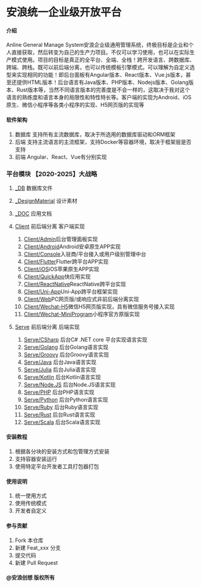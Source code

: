 # 安浪统一企业级开放平台

#### 介绍
Anline General Manage System安浪企业级通用管理系统，终极目标是企业和个人直接获取，然后转变为自己的生产力项目。不仅可以学习使用，也可以在实际生产模式使用。项目的目标是真正的全平台、全端、全栈！跨开发语言、跨数据库、跨端、跨栈。既可以前后端分离，也可以传统模板引擎模式。可以理解为自定义选型来实现相同的功能！即后台面板有Angular版本、React版本、Vue.js版本，甚至还提供HTML版本！后台语言有Java版本、PHP版本、Nodejs版本、Golang版本、Rust版本等，当然不同语言版本的完善度是不会一样的，这取决于我对这个语言的熟练度和语言本身的局限性和特性特长等。客户端的实现为Android、iOS原生、微信小程序等各类小程序的实现、H5网页版的实现等

#### 软件架构
1.  数据库 支持所有主流数据库，取决于所选用的数据库驱动和ORM框架
1.  后端 支持主流语言的主流框架，支持Docker等容器环境，取决于框架层是否支持
1.  前端 Angular、React、Vue有分别实现

### 平台模块 【2020-2025】大战略
1. [_DB](_DB) 数据库文件
1. [_DesignMaterial](_DesignMaterial) 设计素材
1. [_DOC](_DOC) 应用文档
1. [Client](Client) 前后端分离 客户端实现
    1. [Client/Admin](Client/Admin)后台管理面板实现
    1. [Client/Android](Client/Android)Android安卓原生APP实现
    1. [Client/Console](Client/Console)入驻商/平台接入或用户级别管理中台
    1. [Client/Flutter](Client/Flutter)Flutter跨平台APP实现
    1. [Client/iOS](Client/iOS)iOS苹果原生APP实现
    1. [Client/QuickApp](Client/QuickApp)快应用实现
    1. [Client/ReactNative](Client/ReactNative)ReactNative跨平台实现
    1. [Client/Uni-App](Client/Uni-App)Uni-App跨平台框架实现
    1. [Client/Web](Client/Web)PC网页版/或响应式非前后端分离实现
    1. [Client/Wechat-H5](Client/Wechat-H5)微信H5网页版实现，具有微信服务号接入实现
    1. [Client/Wechat-MiniProgram](Client/Wechat-MiniProgram)小程序官方原版实现
    
1. [Serve](Serve) 前后端分离 后端实现
    1. [Serve/CSharp](Serve/CSharp) 后台C# .NET core 平台实现语言实现
    1. [Serve/Golang](Serve/Golang) 后台Golang语言实现
    1. [Serve/Groovy](Serve/Groovy) 后台Groovy语言实现
    1. [Serve/Java](Serve/Java) 后台Java语言实现
    1. [Serve/Julia](Serve/Julia) 后台Julia语言实现
    1. [Serve/Kotlin](Serve/Kotlin) 后台Kotlin语言实现
    1. [Serve/Node.JS](Serve/Node.JS) 后台Node.JS语言实现
    1. [Serve/PHP](Serve/PHP) 后台PHP语言实现
    1. [Serve/Python](Serve/Python) 后台Python语言实现
    1. [Serve/Ruby](Serve/Ruby) 后台Ruby语言实现
    1. [Serve/Rust](Serve/Rust) 后台Rust语言实现
    1. [Serve/Scala](Serve/Scala) 后台Scala语言实现

#### 安装教程

1.  根据各分块的安装方式和包管理方式安装
2.  支持容器安装运行
3.  使用特定平台开发者工具打包器打包

#### 使用说明

1.  统一使用方式
2.  使用传统模式
3.  开发者自定义

#### 参与贡献

1.  Fork 本仓库
2.  新建 Feat_xxx 分支
3.  提交代码
4.  新建 Pull Request


#### @安浪创想  版权所有
